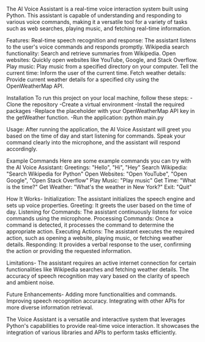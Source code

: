 The AI Voice Assistant is a real-time voice interaction system built using Python. This assistant is capable of understanding and responding to various voice commands, making it a versatile tool for a variety of tasks such as web searches, playing music, and fetching real-time information.

Features:
Real-time speech recognition and response: The assistant listens to the user's voice commands and responds promptly.
Wikipedia search functionality: Search and retrieve summaries from Wikipedia.
Open websites: Quickly open websites like YouTube, Google, and Stack Overflow.
Play music: Play music from a specified directory on your computer.
Tell the current time: Inform the user of the current time.
Fetch weather details: Provide current weather details for a specified city using the OpenWeatherMap API.

Installation
To run this project on your local machine, follow these steps:
-Clone the repository
-Create a virtual environment
-Install the required packages
-Replace the placeholder with your OpenWeatherMap API key in the getWeather function.
-Run the application: python main.py

Usage:
After running the application, the AI Voice Assistant will greet you based on the time of day and start listening for commands. Speak your command clearly into the microphone, and the assistant will respond accordingly.

Example Commands
Here are some example commands you can try with the AI Voice Assistant:
Greetings: "Hello", "Hi", "Hey"
Search Wikipedia: "Search Wikipedia for Python"
Open Websites: "Open YouTube", "Open Google", "Open Stack Overflow"
Play Music: "Play music"
Get Time: "What is the time?"
Get Weather: "What's the weather in New York?"
Exit: "Quit"

How It Works-
Initialization: The assistant initializes the speech engine and sets up voice properties.
Greeting: It greets the user based on the time of day.
Listening for Commands: The assistant continuously listens for voice commands using the microphone.
Processing Commands: Once a command is detected, it processes the command to determine the appropriate action.
Executing Actions: The assistant executes the required action, such as opening a website, playing music, or fetching weather details.
Responding: It provides a verbal response to the user, confirming the action or providing the requested information.

Limitations-
The assistant requires an active internet connection for certain functionalities like Wikipedia searches and fetching weather details.
The accuracy of speech recognition may vary based on the clarity of speech and ambient noise.

Future Enhancements-
Adding more functionalities and commands.
Improving speech recognition accuracy.
Integrating with other APIs for more diverse information retrieval.

The Voice Assistant is a versatile and interactive system that leverages Python's capabilities to provide real-time voice interaction. It showcases the integration of various libraries and APIs to perform tasks efficiently.
